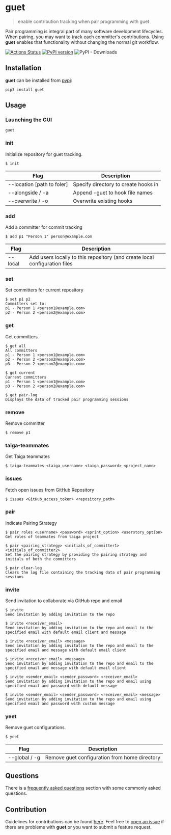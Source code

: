 # guet

> enable contribution tracking when pair programming with guet

Pair programming is integral part of many software development lifecycles. When pairing, you may want to track each committer's contributions. Using **guet** enables that functionality without changing the normal git workflow.

[![Actions Status](https://github.com/chiptopher/guet/workflows/guetci/badge.svg)](https://github.com/chiptopher/guet/workflows/guetci/badge.svg)
[![PyPI version](https://badge.fury.io/py/guet.svg)](https://badge.fury.io/py/guet)
![PyPI - Downloads](https://img.shields.io/pypi/dm/guet)

## Installation

**guet** can be installed from [pypi](https://pypi.org/project/guet/):

```
pip3 install guet
```

## Usage

### Launching the GUI
```
guet
```

### init

Initialize repository for guet tracking.

```
$ init
```

| Flag                        | Description                          |
| --------------------------- | ------------------------------------ |
| --location [path to foler]  | Specify directory to create hooks in |
| --alongside / -a            | Append -guet to hook file names      |
| --overwrite / -o            | Overwrite existing hooks             |


### add

Add a committer for commit tracking

```
$ add p1 "Person 1" person@example.com
```

| Flag                        | Description                           |
| --------------------------- | ------------------------------------  |
| --local                     | Add users locally to this repository (and create local configuration files |


### set

Set committers for current repository

```
$ set p1 p2
Committers set to:
p1 - Person 1 <person1@example.com>
p2 - Person 2 <person2@example.com>
```

### get

Get committers.

```
$ get all
All committers
p1 - Person 1 <person1@example.com>
p2 - Person 2 <person2@example.com>
p3 - Person 2 <person2@example.com>

$ get current
Current committers
p1 - Person 1 <person1@example.com>
p3 - Person 2 <person2@example.com>

$ get pair-log
Displays the data of tracked pair programming sessions
```

### remove

Remove committer

```
$ remove p1
```

### taiga-teammates

Get Taiga teammates

```
$ taiga-teammates <taiga_username> <taiga_password> <project_name>
```

### issues
Fetch open issues from GitHub Repository

```
$ issues <GitHub_access_token> <repository_path>
```

### pair
Indicate Pairing Strategy

```
$ pair roles <username> <password> <sprint_option> <userstory_option>
Get roles of teammates from taiga project

$ pair <pairing_strategy> <initials_of_committer1> <initials_of_committer2>
Set the pairing strategy by providing the pairing strategy and initials of both the committers

$ pair clear-log
Clears the log file containing the tracking data of pair programming sessions
```

### invite

Send invitation to collaborate via GitHub repo and email

```
$ invite 
Send invitation by adding invitation to the repo

$ invite <receiver_email>
Send invitation by adding invitation to the repo and email to the specified email with default email client and message

$ invite <receiver_email> <message>
Send invitation by adding invitation to the repo and email to the specified email and message with default email client

$ invite <receiver_email> <message>
Send invitation by adding invitation to the repo and email to the specified email and message with default email client

$ invite <sender_email> <sender_password> <receiver_email> 
Send invitation by adding invitation to the repo and email using specified email and password with default message

$ invite <sender_email> <sender_password> <receiver_email> <message>
Send invitation by adding invitation to the repo and email using specified email and password with custom message
```

### yeet

Remove guet configurations.

```
$ yeet
```

| Flag                        | Description                           |
| --------------------------- | ------------------------------------  |
| --global / -g               | Remove guet configuration from home directory


## Questions

There is a [frequently asked questions](.github/FAQ.md) section with some commonly asked questions.

## Contribution

Guidelines for contributions can be found [here](./.github/CONTRIBUTING.md). Feel free to
[open an issue](https://github.com/chiptopher/guet/issues) if there are problems with **guet** or you want to submit a
feature request.
